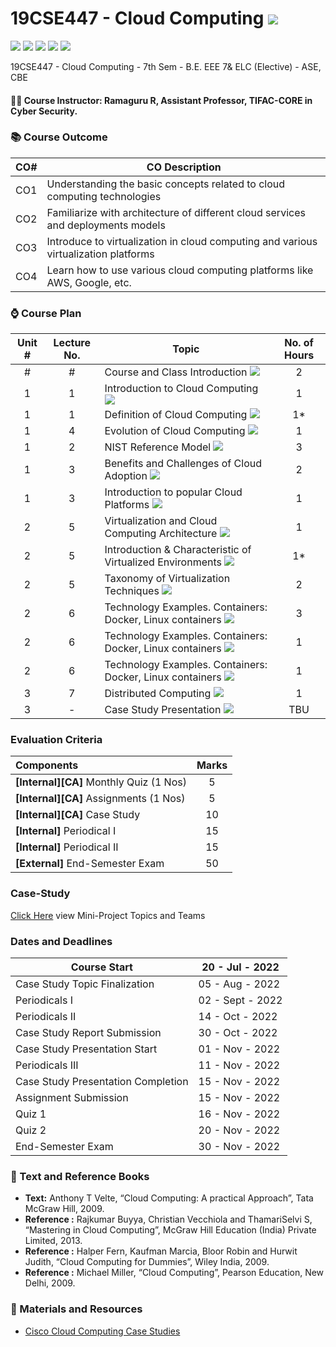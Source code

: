 # 19CSE447 - Cloud Computing ![](https://img.shields.io/badge/-Live-brightgreen)
![](https://img.shields.io/badge/Batch-19EEE-lightgreen) ![](https://img.shields.io/badge/Batch-19ELC-lightgreen) ![](https://img.shields.io/badge/UG-blue) ![](https://img.shields.io/badge/Subject-Cloud-blue) ![](https://img.shields.io/badge/Subject-Elective-purple)

19CSE447 - Cloud Computing - 7th Sem - B.E. EEE 7&amp; ELC (Elective) - ASE, CBE

#### :teacher: Course Instructor:  Ramaguru R, Assistant Professor, TIFAC-CORE in Cyber Security.

### :books: Course Outcome

| CO#  | CO Description |
|------|----------------|
| CO1 | Understanding the basic concepts related to cloud computing technologies |
| CO2 | Familiarize with architecture of different cloud services and deployments models |
| CO3 | Introduce to virtualization in cloud computing and various virtualization platforms |
| CO4 | Learn how to use various cloud computing platforms like AWS, Google, etc. |

### :watch: Course Plan 

| Unit # | Lecture No. | Topic | No. of Hours |
|:------:|:-----------:|-------|:------------:|
| # | # | Course and Class Introduction ![](https://img.shields.io/badge/-Completed-brightgreen) | 2 |
| 1 | 1 | Introduction to Cloud Computing ![](https://img.shields.io/badge/-Completed-brightgreen) | 1 |
| 1 | 1 | Definition of Cloud Computing ![](https://img.shields.io/badge/-Completed-brightgreen)| 1* |
| 1 | 4 | Evolution of Cloud Computing ![](https://img.shields.io/badge/-Completed-brightgreen) | 1 |
| 1 | 2 | NIST Reference Model ![](https://img.shields.io/badge/-Completed-brightgreen) | 3 |
| 1 | 3 | Benefits and Challenges of Cloud Adoption ![](https://img.shields.io/badge/-Completed-brightgreen) | 2 |
| 1 | 3 | Introduction to popular Cloud Platforms ![](https://img.shields.io/badge/-Completed-brightgreen) | 1 |
| 2 | 5 | Virtualization and Cloud Computing Architecture ![](https://img.shields.io/badge/-Completed-brightgreen) | 1 | 
| 2 | 5 | Introduction & Characteristic of Virtualized Environments ![](https://img.shields.io/badge/-Completed-brightgreen) | 1* |
| 2 | 5 | Taxonomy of Virtualization Techniques ![](https://img.shields.io/badge/-Completed-brightgreen) | 2 |
| 2 | 6 | Technology Examples. Containers: Docker, Linux containers ![](https://img.shields.io/badge/-Completed-brightgreen) | 3 |
| 2 | 6 | Technology Examples. Containers: Docker, Linux containers ![](https://img.shields.io/badge/-Assignment-purple) | 1 |
| 2 | 6 | Technology Examples. Containers: Docker, Linux containers ![](https://img.shields.io/badge/-Quiz-darkblue) | 1 |
| 3 | 7 | Distributed Computing ![](https://img.shields.io/badge/-Completed-brightgreen) | 1 |
| 3 | - | Case Study Presentation ![](https://img.shields.io/badge/-Completed-brightgreen) | TBU |


### Evaluation Criteria

| Components | Marks |
|:----------|:-----:|
| **[Internal][CA]** Monthly Quiz (1 Nos) | 5 |
| **[Internal][CA]** Assignments (1 Nos) | 5 |
| **[Internal][CA]** Case Study | 10 |
| **[Internal]** Periodical I | 15 |
| **[Internal]** Periodical II | 15 |
| **[External]** End-Semester Exam | 50 |

### Case-Study
[Click Here](Mini-Project) view Mini-Project Topics and Teams

### Dates and Deadlines

| Course Start | 20 - Jul - 2022 |
|--------------|-----------------|
| Case Study Topic Finalization | 05 - Aug - 2022 |
| Periodicals I | 02 - Sept - 2022 |
| Periodicals II | 14 - Oct - 2022 |
| Case Study Report Submission | 30 - Oct - 2022 |
| Case Study Presentation Start | 01 - Nov - 2022 |
| Periodicals III | 11 - Nov - 2022 |
| Case Study Presentation Completion | 15 - Nov - 2022 |
| Assignment Submission | 15 - Nov - 2022 |
| Quiz 1 | 16 - Nov - 2022 |
| Quiz 2 | 20 - Nov - 2022 |
| End-Semester Exam | 30 - Nov - 2022 |

### :green_book: Text and Reference Books
 - **Text:** Anthony T Velte, “Cloud Computing: A practical Approach”, Tata McGraw Hill, 2009.
 - **Reference :** Rajkumar Buyya, Christian Vecchiola and ThamariSelvi S, “Mastering in Cloud Computing”, McGraw Hill Education (India) Private Limited, 2013.
 - **Reference :** Halper Fern, Kaufman Marcia, Bloor Robin and Hurwit Judith, “Cloud Computing for Dummies”, Wiley India, 2009.
 - **Reference :** Michael Miller, “Cloud Computing”, Pearson Education, New Delhi, 2009.
 
### :notebook: Materials and Resources
 - [Cisco Cloud Computing Case Studies](https://www.cisco.com/c/en/us/solutions/cloud-computing/case-studies.html#~all-case-studies)
